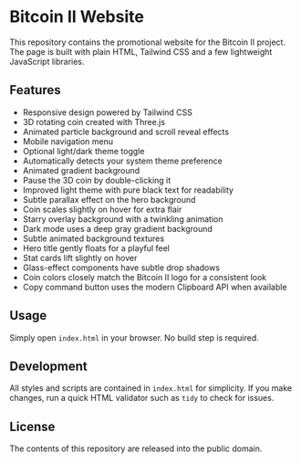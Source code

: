 # Bitcoin II Website

This repository contains the promotional website for the Bitcoin II project. The page is built with plain HTML, Tailwind CSS and a few lightweight JavaScript libraries.

## Features

- Responsive design powered by Tailwind CSS
- 3D rotating coin created with Three.js
- Animated particle background and scroll reveal effects
- Mobile navigation menu
- Optional light/dark theme toggle
- Automatically detects your system theme preference
- Animated gradient background
- Pause the 3D coin by double-clicking it
- Improved light theme with pure black text for readability
- Subtle parallax effect on the hero background
- Coin scales slightly on hover for extra flair
- Starry overlay background with a twinkling animation
- Dark mode uses a deep gray gradient background
- Subtle animated background textures
- Hero title gently floats for a playful feel
- Stat cards lift slightly on hover
- Glass-effect components have subtle drop shadows
- Coin colors closely match the Bitcoin II logo for a consistent look
- Copy command button uses the modern Clipboard API when available

## Usage

Simply open `index.html` in your browser. No build step is required.

## Development

All styles and scripts are contained in `index.html` for simplicity. If you make changes, run a quick HTML validator such as `tidy` to check for issues.

## License

The contents of this repository are released into the public domain.
